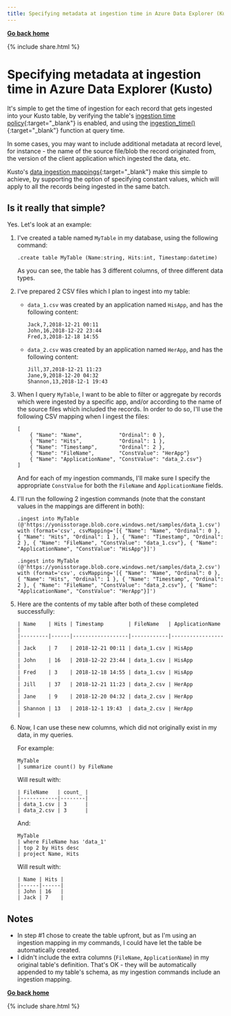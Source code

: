 ```yaml
---
title: Specifying metadata at ingestion time in Azure Data Explorer (Kusto)
---
```

**[Go back home](../index.md)**

{% include  share.html %}

# Specifying metadata at ingestion time in Azure Data Explorer (Kusto)

It's simple to get the time of ingestion for each record that gets ingested into your Kusto table, by verifying the table's [ingestion time policy](https://docs.microsoft.com/en-us/azure/kusto/concepts/ingestiontimepolicy){:target="_blank"} is enabled,
and using the [ingestion_time()](https://docs.microsoft.com/en-us/azure/kusto/query/ingestiontimefunction){:target="_blank"} function at query time.

In some cases, you may want to include additional metadata at record level, for instance - the name of the source file/blob the record originated from,
the version of the client application which ingested the data, etc.

Kusto's [data ingestion mappings](https://docs.microsoft.com/en-us/azure/kusto/management/mappings){:target="_blank"} make this simple to achieve, by supporting the option of specifying constant values, which will apply to all the records being
ingested in the same batch.

## Is it really that simple?

Yes. Let's look at an example:

1. I've created a table named `MyTable` in my database, using the following command:
    ```
    .create table MyTable (Name:string, Hits:int, Timestamp:datetime)
    ```
    As you can see, the table has 3 different columns, of three different data types.

2. I've prepared 2 CSV files which I plan to ingest into my table:

    - `data_1.csv` was created by an application named `HisApp`, and has the following content:

        ```
        Jack,7,2018-12-21 00:11
        John,16,2018-12-22 23:44
        Fred,3,2018-12-18 14:55
        ```
    - `data_2.csv` was created by an application named `HerApp`, and has the following content:
        ```
        Jill,37,2018-12-21 11:23
        Jane,9,2018-12-20 04:32
        Shannon,13,2018-12-1 19:43
        ```
3. When I query `MyTable`, I want to be able to filter or aggregate by records which were ingested by
a specific app, and/or according to the name of the source files which included the records.
In order to do so, I'll use the following CSV mapping when I ingest the files:

    ```
    [    
        { "Name": "Name",            "Ordinal": 0 },
        { "Name": "Hits",            "Ordinal": 1 },
        { "Name": "Timestamp",       "Ordinal": 2 },
        { "Name": "FileName",        "ConstValue": "HerApp"}
        { "Name": "ApplicationName", "ConstValue": "data_2.csv"}
    ]
     ```

    And for each of my ingestion commands, I'll make sure I specify the appropriate `ConstValue` for both
    the `FileName` and `ApplicationName` fields.
    
4. I'll run the following 2 ingestion commands (note that the constant values in the mappings are
different in both):

    ```
    .ingest into MyTable (@'https://yonisstorage.blob.core.windows.net/samples/data_1.csv') with (format='csv', csvMapping='[{ "Name": "Name", "Ordinal": 0 }, { "Name": "Hits", "Ordinal": 1 }, { "Name": "Timestamp", "Ordinal": 2 }, { "Name": "FileName", "ConstValue": "data_1.csv"}, { "Name": "ApplicationName", "ConstValue": "HisApp"}]')
    ``` 
    ```
    .ingest into MyTable (@'https://yonisstorage.blob.core.windows.net/samples/data_2.csv') with (format='csv', csvMapping='[{ "Name": "Name", "Ordinal": 0 }, { "Name": "Hits", "Ordinal": 1 }, { "Name": "Timestamp", "Ordinal": 2 }, { "Name": "FileName", "ConstValue": "data_2.csv"}, { "Name": "ApplicationName", "ConstValue": "HerApp"}]')
    ```
5. Here are the contents of my table after both of these completed successfully:

    ```
    | Name    | Hits | Timestamp        | FileName   | ApplicationName |
    |---------|------|------------------|------------|-----------------|
    | Jack    | 7    | 2018-12-21 00:11 | data_1.csv | HisApp          |
    | John    | 16   | 2018-12-22 23:44 | data_1.csv | HisApp          |
    | Fred    | 3    | 2018-12-18 14:55 | data_1.csv | HisApp          |
    | Jill    | 37   | 2018-12-21 11:23 | data_2.csv | HerApp          |
    | Jane    | 9    | 2018-12-20 04:32 | data_2.csv | HerApp          |
    | Shannon | 13   | 2018-12-1 19:43  | data_2.csv | HerApp          |
    ```

6. Now, I can use these new columns, which did not originally exist in my data, in my queries.

    For example:
    ```
    MyTable
    | summarize count() by FileName
    ```
    Will result with:
    ```
    | FileName   | count_ |
    |------------|--------|
    | data_1.csv | 3      |
    | data_2.csv | 3      |
    ```
    And:
    ```
    MyTable
    | where FileName has 'data_1'
    | top 2 by Hits desc
    | project Name, Hits
    ```
    Will result with:
    ```
    | Name | Hits |
    |------|------|
    | John | 16   |
    | Jack | 7    |
    ```
    
## Notes
- In step #1 chose to create the table upfront, but as I'm using an ingestion mapping in my commands, I could have let the table be automatically created.
- I didn't include the extra columns (`FileName`, `ApplicationName`) in my original table's definition.
That's OK - they will be automatically appended to my table's schema, as my ingestion commands include
an ingestion mapping.

**[Go back home](../index.md)**

{% include  share.html %}